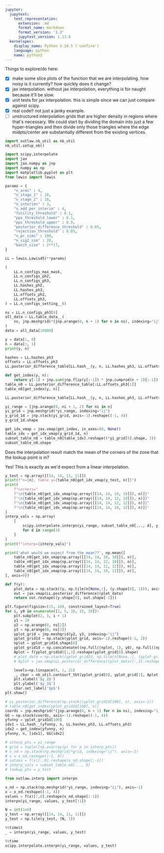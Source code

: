 ```yaml
---
jupyter:
  jupytext:
    text_representation:
      extension: .md
      format_name: markdown
      format_version: '1.3'
      jupytext_version: 1.13.8
  kernelspec:
    display_name: Python 3.10.5 ('confirm')
    language: python
    name: python3
---
```


Things to explore/do here:

- [x] make some slice plots of the function that we are interpolating. how noisy is it currently? how quickly does it change?
- [x] jax interpolation. without jax interpolation, everything is for naught because it'll be slow.
- [x] unit tests for jax interpolation. this is simple since we can just compare against scipy.
- [x] real code!! not just a janky example.
- [ ] unstructured interpolation grids that are higher density in regions where that's necessary. We could start by dividing the domain into just a few hyper-triangles and then divide only those triangles where the edge midpts/center are substantially different from the existing vertices.

```python
import outlaw.nb_util as nb_util
nb_util.setup_nb()
```

```python
import scipy.interpolate
import jax
import jax.numpy as jnp
import numpy as np
import matplotlib.pyplot as plt
from lewis import lewis
```

```python
params = {
    "n_arms" : 4,
    "n_stage_1" : 10,
    "n_stage_2" : 10,
    "n_interims" : 3,
    "n_add_per_interim" : 4,
    "futility_threshold" : 0.1,
    "pps_threshold_lower" : 0.1,
    "pps_threshold_upper" : 0.9,
    "posterior_difference_threshold" : 0.05,
    "rejection_threshold" : 0.05,
    "n_pr_sims" : 100,
    "n_sig2_sim" : 20,
    "batch_size" : 2**17,
}

LL = lewis.Lewis45(**params)
```

```python
(
    LL.n_configs_max_mask,
    LL.n_configs_ph2,
    LL.n_configs_ph3,
    LL.hashes_ph2,
    LL.hashes_ph3,
    LL.offsets_ph2,
    LL.offsets_ph3,
) = LL.n_configs_setting__()
```

```python
ns = LL.n_configs_ph3[0]
all_data = LL.table_data__(
    ns, jnp.meshgrid(*(jnp.arange(0, n + 1) for n in ns), indexing="ij")
)
data = all_data[10000]
```

```python
y = data[:, 0]
n = data[:, 1]
print(y, n)
```

```python
hashes = LL.hashes_ph3
offsets = LL.offsets_ph3
LL.posterior_difference_table[LL.hash__(y, n, LL.hashes_ph3, LL.offsets_ph3)]
```

```python
def get_index(y, n):
    return y[-1] + jnp.sum(jnp.flip(y[:-1]) * jnp.cumprod(n + 1)[:-1])
table_n0 = LL.posterior_difference_table[:LL.offsets_ph3[1]]
table_n0[get_index(y, n)]
```

```python
LL.posterior_difference_table[LL.hash__(y, n, LL.hashes_ph3, LL.offsets_ph3)]
```

```python
yi_range = [jnp.arange(0, ni + 1, 2) for ni in n]
yi_grid = jnp.meshgrid(*yi_range, indexing="ij")
y_grid_1d = jnp.stack(yi_grid, axis=-1).reshape((-1, 4))
y_grid_1d.shape
```

```python
get_idx_vmap = jax.vmap(get_index, in_axes=(0, None))
table_idx = get_idx_vmap(y_grid_1d, n)
subset_table_n0 = table_n0[table_idx].reshape((*yi_grid[0].shape, 3))
subset_table_n0.shape
```

Does the interpolation result match the mean of the corners of the zone that the lookup point is in?

Yes! This is exactly as we'd expect from a linear interpolation.

```python
y_test = np.array([[14, 14, 11, 11]])
print(f"n={n}, table y={table_n0[get_idx_vmap(y_test, n)]}")
print(
    f"corners="
    f"\n{table_n0[get_idx_vmap(np.array([[14, 14, 10, 10]]), n)]}"
    f"\n{table_n0[get_idx_vmap(np.array([[14, 14, 12, 10]]), n)]}"
    f"\n{table_n0[get_idx_vmap(np.array([[14, 14, 12, 12]]), n)]}"
    f"\n{table_n0[get_idx_vmap(np.array([[14, 14, 10, 12]]), n)]}"
)
interp_vals = np.array(
    [
        scipy.interpolate.interpn(yi_range, subset_table_n0[..., d], y_test)[0]
        for d in range(3)
    ]
)
print(f"interp={interp_vals}")

print('what would we expect from the mean??', np.mean([
    table_n0[get_idx_vmap(np.array([[14, 14, 10, 10]]), n)],
    table_n0[get_idx_vmap(np.array([[14, 14, 12, 10]]), n)],
    table_n0[get_idx_vmap(np.array([[14, 14, 12, 12]]), n)],
    table_n0[get_idx_vmap(np.array([[14, 14, 10, 12]]), n)],
], axis=0))
```

```python
def f(y):
    plot_data = np.stack((y, np.tile(n[None,:], (y.shape[0], 1))), axis=-1)
    out = jax.vmap(LL.posterior_difference)(plot_data)
    return out.reshape((y.shape[0], out.shape[-1]))
```

```python
plt.figure(figsize=(15, 10), constrained_layout=True)
for i, y0 in enumerate([2, 5, 10, 15, 20]):
    plt.subplot(2, 3, i + 1)
    y1 = 10
    y2 = np.arange(0, ns[2])
    y3 = np.arange(0, ns[3])
    yplot_grid = jnp.meshgrid(y2, y3, indexing="ij")
    yplot_grid1d = np.stack(yplot_grid, axis=-1).reshape((-1, 2))
    nplot = yplot_grid1d.shape[0]
    yplot_grid1d = np.concatenate((np.full((nplot, 1), y0), np.full((nplot, 1), y1), yplot_grid1d), axis=-1)
    Aplot = f(yplot_grid1d)[:,3].reshape(yplot_grid[0].shape)
    # plot_data = np.stack((yplot_grid1d, np.tile(n[None,:], (yplot_grid1d.shape[0], 1))), axis=-1)
    # Aplot = jax.vmap(LL.posterior_difference)(plot_data)[:,3].reshape(yplot_grid[0].shape)

    levels=np.linspace(0, 1, 21)
    _, cbar = nb_util.contourf_tbt(yplot_grid[0], yplot_grid[1], Aplot, levels=levels)
    plt.xlabel('$y_2$')
    plt.ylabel('$y_3$')
    cbar.set_label('$p$')
plt.show()
```

```python
# LL.posterior_difference(np.stack((yplot_grid1d[100], n), axis=-1))
# table_n0[get_index(yplot_grid1d[100], n)]
coords = jnp.meshgrid(*(jnp.arange(0, n + 1) for n in ns), indexing="ij")
GG = np.stack(coords, axis=-1).reshape((-1, 4))
yfunny = yplot_grid1d[100]
idx1 = LL.hash__(yfunny, n, LL.hashes_ph3, LL.offsets_ph3)
idx2 = get_index(yfunny, n)
yfunny, n, [idx1], GG[idx2]
```

```python
# interp_pts = yi_range
# grid = tuple([np.asarray(p) for p in interp_pts])
# x_nd = np.stack(np.meshgrid(*grid, indexing="ij"), axis=-1)
# x = x_nd.reshape((-1, 4))
# values = f(x)[:,0].reshape(x_nd.shape[:-1])
# interp_vals = subset_table_n0[..., 0]
# lookup_pts = y_test
```

```python
from outlaw.interp import interpn    

x_nd = np.stack(np.meshgrid(*yi_range, indexing="ij"), axis=-1)
x = x_nd.reshape((-1, 4))
values = f(x)[:,0].reshape(x_nd.shape[:-1])
interpn(yi_range, values, y_test[:1])
```

```python
N = int(1e6)
y_test = np.array([[14, 14, 11, 11]])
y_test = np.tile(y_test, (N, 1))
```

```python
%%timeit
_ = interpn(yi_range, values, y_test)
```

```python
%%time
scipy.interpolate.interpn(yi_range, values, y_test)
```

```python

```
